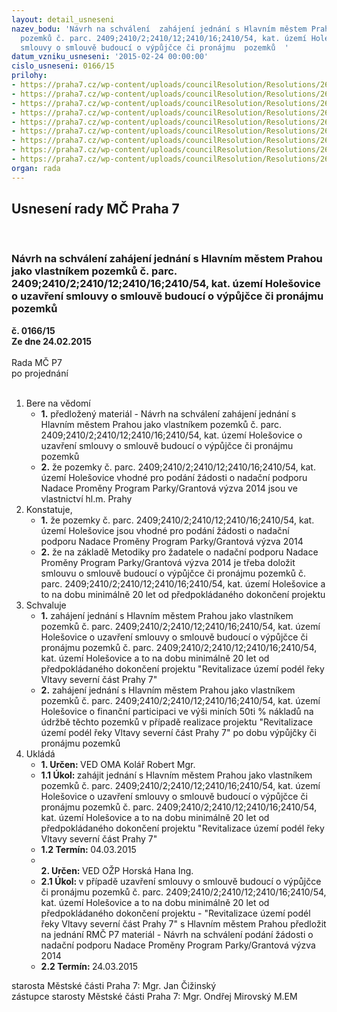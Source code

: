 ```yaml
---
layout: detail_usneseni
nazev_bodu: 'Návrh na schválení  zahájení jednání s Hlavním městem Prahou jako vlastníkem
  pozemků č. parc. 2409;2410/2;2410/12;2410/16;2410/54, kat. území Holešovice o uzavření
  smlouvy o smlouvě budoucí o výpůjčce či pronájmu  pozemků  '
datum_vzniku_usneseni: '2015-02-24 00:00:00'
cislo_usneseni: 0166/15
prilohy:
- https://praha7.cz/wp-content/uploads/councilResolution/Resolutions/26682/10-15-d%c5%afvodov%c3%a1__smlouva_jedn%c3%a1n%c3%ad_hmp_prom%c4%9bny.doc
- https://praha7.cz/wp-content/uploads/councilResolution/Resolutions/26682/10-15-2409_hole%c5%a1ovice.doc
- https://praha7.cz/wp-content/uploads/councilResolution/Resolutions/26682/10-15-2410_2_hole%c5%a1ovice.doc
- https://praha7.cz/wp-content/uploads/councilResolution/Resolutions/26682/10-15-2410_12_hole%c5%a1ovice.doc
- https://praha7.cz/wp-content/uploads/councilResolution/Resolutions/26682/10-15-2410_16_hole%c5%a1ovice.doc
- https://praha7.cz/wp-content/uploads/councilResolution/Resolutions/26682/10-15-2410_54_hole%c5%a1ovice.doc
- https://praha7.cz/wp-content/uploads/councilResolution/Resolutions/26682/10-15-%c3%bazem%c3%ad_varhul%c3%adkov%c3%a9_pro__partnerstv%c3%ad.pdf
- https://praha7.cz/wp-content/uploads/councilResolution/Resolutions/26682/10-15-gv_2014_parky_metodika.pdf
- https://praha7.cz/wp-content/uploads/councilResolution/Resolutions/26682/10-15-nadace_prom%c4%9bny_parky.doc
organ: rada
---
```

<div id="ucUsn_pList" class="usn">
	<span><h2>Usnesení rady MČ Praha 7 </h2>
<br></span><div class="standBody">
<span><h3>Návrh na schválení  zahájení jednání s Hlavním městem Prahou jako vlastníkem pozemků č. parc. 2409;2410/2;2410/12;2410/16;2410/54, kat. území Holešovice o uzavření smlouvy o smlouvě budoucí o výpůjčce či pronájmu  pozemků  </h3></span><div class="center">
		<strong>č. 0166/15</strong><br>
	</div>
<div class="center">
		<strong>Ze dne 24.02.2015</strong><br><br>
	</div>Rada MČ P7<br> po projednání<br><br><ol>
<li>Bere na vědomí<ul>
<li>
<strong>1.</strong> předložený materiál - Návrh na schválení  zahájení jednání s Hlavním městem Prahou jako vlastníkem pozemků č. parc. 2409;2410/2;2410/12;2410/16;2410/54, kat. území Holešovice o uzavření smlouvy o smlouvě budoucí o výpůjčce či pronájmu  pozemků  </li>
<li>
<strong>2.</strong> že pozemky č. parc. 2409;2410/2;2410/12;2410/16;2410/54, kat. území Holešovice vhodné  pro podání žádosti o nadační podporu Nadace Proměny  Program Parky/Grantová výzva 2014 jsou ve vlastnictví hl.m. Prahy </li>
</ul>
</li>
<li>Konstatuje,<ul>
<li>
<strong>1.</strong> že pozemky č. parc. 2409;2410/2;2410/12;2410/16;2410/54, kat. území Holešovice jsou vhodné pro podání žádosti o nadační podporu Nadace Proměny  Program Parky/Grantová výzva 2014 </li>
<li>
<strong>2.</strong> že na základě Metodiky pro žadatele o nadační podporu Nadace Proměny Program Parky/Grantová výzva 2014 je třeba doložit  smlouvu o smlouvě budoucí o výpůjčce či pronájmu pozemků č. parc. 2409;2410/2;2410/12;2410/16;2410/54, kat. území Holešovice  a to na dobu minimálně 20 let od předpokládaného dokončení projektu  </li>
</ul>
</li>
<li>Schvaluje<ul>
<li>
<strong>1.</strong> zahájení jednání s Hlavním městem Prahou jako vlastníkem pozemků č. parc. 2409;2410/2;2410/12;2410/16;2410/54, kat. území Holešovice o uzavření smlouvy o smlouvě budoucí o výpůjčce či pronájmu pozemků č. parc. 2409;2410/2;2410/12;2410/16;2410/54, kat. území Holešovice  a to na dobu minimálně 20 let od předpokládaného dokončení projektu "Revitalizace území podél řeky Vltavy severní část Prahy 7" </li>
<li>
<strong>2.</strong> zahájení jednání s Hlavním městem Prahou jako vlastníkem pozemků č. parc. 2409;2410/2;2410/12;2410/16;2410/54, kat. území Holešovice o finanční participaci ve výši miních  50ti % nákladů na údržbě těchto pozemků v případě realizace projektu "Revitalizace území podél řeky Vltavy severní část Prahy 7"  po dobu výpůjčky či pronájmu pozemků </li>
</ul>
</li>
<li>Ukládá<ul>
<li>
<strong>1. Určen: </strong>VED OMA Kolář Robert Mgr.</li>
<li>
<strong>1.1 Úkol: </strong>zahájit jednání s Hlavním městem Prahou jako vlastníkem pozemků č. parc. 2409;2410/2;2410/12;2410/16;2410/54, kat. území Holešovice o uzavření smlouvy o smlouvě budoucí o výpůjčce či pronájmu pozemků č. parc. 2409;2410/2;2410/12;2410/16;2410/54, kat. území Holešovice  a to na  dobu minimálně 20 let od předpokládaného dokončení projektu "Revitalizace území podél řeky Vltavy severní část Prahy 7" </li>
<li>
<strong>1.2 Termín: </strong>04.03.2015</li>
<li>
<strong><br>2. Určen: </strong>VED OŽP Horská Hana Ing.</li>
<li>
<strong>2.1 Úkol: </strong>v případě uzavření  smlouvy o smlouvě budoucí o výpůjčce či pronájmu pozemků č. parc. 2409;2410/2;2410/12;2410/16;2410/54, kat. území Holešovice  a to na dobu minimálně 20 let od předpokládaného dokončení projektu - "Revitalizace území podél řeky Vltavy severní část Prahy 7"  s Hlavním městem Prahou předložit na jednání RMČ P7 materiál - Návrh  na schválení podání žádosti o nadační podporu Nadace Proměny Program Parky/Grantová výzva 2014  </li>
<li>
<strong>2.2 Termín: </strong>24.03.2015</li>
</ul>
</li>
</ol>starosta Městské části Praha 7: Mgr. Jan Čižinský<br>zástupce starosty Městské části Praha 7: Mgr. Ondřej Mirovský M.EM 
</div>
</div>